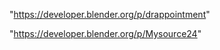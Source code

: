 "https://developer.blender.org/p/drappointment"

 
"https://developer.blender.org/p/Mysource24"


 
